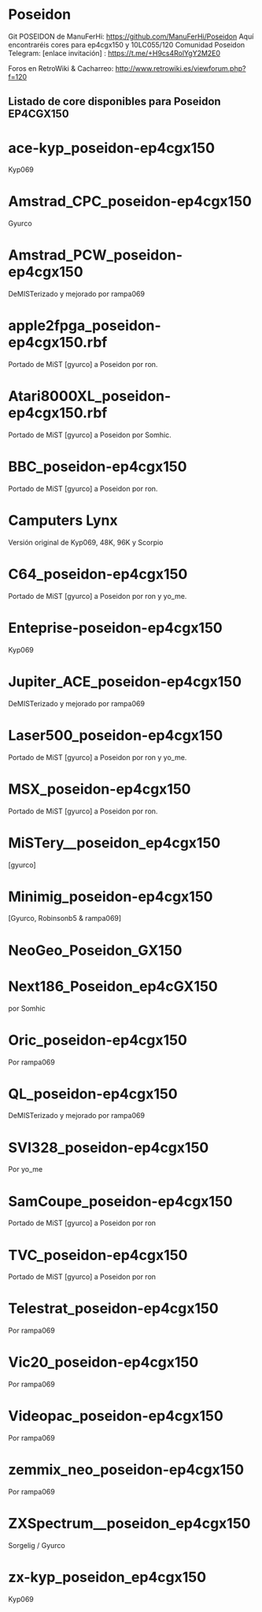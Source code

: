 # Poseidon

Git POSEIDON de ManuFerHi: https://github.com/ManuFerHi/Poseidon
Aquí encontraréis cores para ep4cgx150 y 10LC055/120
Comunidad Poseidon Telegram: [enlace invitación] : https://t.me/+H9cs4RolYgY2M2E0

Foros en RetroWiki & Cacharreo: http://www.retrowiki.es/viewforum.php?f=120

## Listado de core disponibles para Poseidon EP4CGX150

# ace-kyp_poseidon-ep4cgx150
  
  Kyp069

# Amstrad_CPC_poseidon-ep4cgx150 

 Gyurco

# Amstrad_PCW_poseidon-ep4cgx150
  
  DeMISTerizado y mejorado por rampa069

# apple2fpga_poseidon-ep4cgx150.rbf

  Portado de MiST [gyurco] a Poseidon por ron.

# Atari8000XL_poseidon-ep4cgx150.rbf

  Portado de MiST [gyurco] a Poseidon por Somhic.

# BBC_poseidon-ep4cgx150
  
  Portado de MiST [gyurco] a Poseidon por ron.

# Camputers Lynx
  
 Versión original de Kyp069, 48K, 96K y Scorpio

# C64_poseidon-ep4cgx150
  
  Portado de MiST [gyurco] a Poseidon por ron y yo_me.
  
# Enteprise-poseidon-ep4cgx150
  
  Kyp069

# Jupiter_ACE_poseidon-ep4cgx150
  
  DeMISTerizado y mejorado por rampa069

# Laser500_poseidon-ep4cgx150
  
  Portado de MiST [gyurco] a Poseidon por ron y yo_me.
  
# MSX_poseidon-ep4cgx150
  
  Portado de MiST [gyurco] a Poseidon por ron.
  
# MiSTery__poseidon_ep4cgx150
  
  [gyurco]
  
# Minimig_poseidon-ep4cgx150
  
  [Gyurco, Robinsonb5 & rampa069]

# NeoGeo_Poseidon_GX150

# Next186_Poseidon_ep4cGX150

  por Somhic

# Oric_poseidon-ep4cgx150
  
  Por rampa069

# QL_poseidon-ep4cgx150
  
  DeMISTerizado y mejorado por rampa069
  
# SVI328_poseidon-ep4cgx150
  
  Por yo_me
  
# SamCoupe_poseidon-ep4cgx150
  
  Portado de MiST [gyurco] a Poseidon por ron
  
# TVC_poseidon-ep4cgx150
  
  Portado de MiST [gyurco] a Poseidon por ron
  
# Telestrat_poseidon-ep4cgx150
  
  Por rampa069
  
# Vic20_poseidon-ep4cgx150
  
  Por rampa069
  
# Videopac_poseidon-ep4cgx150
  
  Por rampa069

# zemmix_neo_poseidon-ep4cgx150
  
  Por rampa069

# ZXSpectrum__poseidon_ep4cgx150

  Sorgelig / Gyurco
 
# zx-kyp_poseidon_ep4cgx150
  
  Kyp069

    
